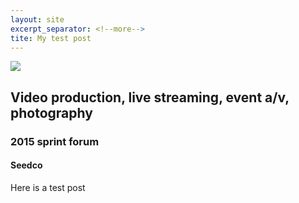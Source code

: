 ```yaml
---
layout: site
excerpt_separator: <!--more-->
tite: My test post
---
```


<img src="{{ site.url }}/images/seedco.jpg">
<h2>Video production, live streaming, event a/v, photography</h2>
<h3>2015 sprint forum</h3>
<h4>Seedco</h4>

<!--more-->

Here is a test post
